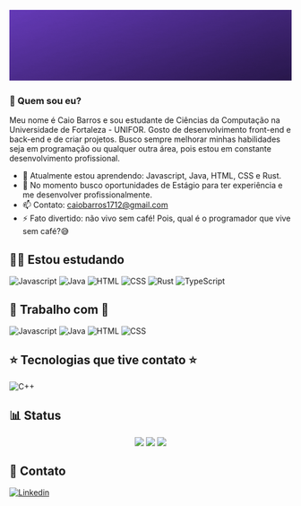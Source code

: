 ![Imagem de boas vindas!](./Banner.gif)

### 🤔 Quem sou eu? 
Meu nome é Caio Barros e sou estudante de Ciências da Computação na Universidade
de Fortaleza - UNIFOR. Gosto de desenvolvimento front-end e back-end e de criar projetos.
Busco sempre melhorar minhas habilidades seja em programação ou qualquer outra área, pois estou
em constante desenvolvimento profissional.

- 🌱 Atualmente estou aprendendo: Javascript, Java, HTML, CSS e Rust.
- 🔭 No momento busco oportunidades de Estágio para ter experiência e me desenvolver profissionalmente.
- 📫 Contato: caiobarros1712@gmail.com
- ⚡ Fato divertido: não vivo sem café! Pois, qual é o programador que vive sem café?😅

## 👨‍💻 Estou estudando
![Javascript](https://img.shields.io/badge/JavaScript-323330?style=for-the-badge&logo=javascript&logoColor=F7DF1E)
![Java](https://img.shields.io/badge/Java-1350FE?style=for-the-badge&logo=CoffeeScript&logoColor=white)
![HTML](https://img.shields.io/badge/HTML5-E34F26?style=for-the-badge&logo=html5&logoColor=white)
![CSS](https://img.shields.io/badge/CSS3-1572B6?style=for-the-badge&logo=css3&logoColor=white)
![Rust](https://img.shields.io/badge/Rust-black?style=for-the-badge&logo=rust&logoColor=#E57324)
![TypeScript](https://img.shields.io/badge/TypeScript-007ACC?style=for-the-badge&logo=typescript&logoColor=white)
## 🌟 Trabalho com 🌟
![Javascript](https://img.shields.io/badge/JavaScript-323330?style=for-the-badge&logo=javascript&logoColor=F7DF1E)
![Java](https://img.shields.io/badge/Java-1350FE?style=for-the-badge&logo=CoffeeScript&logoColor=white)
![HTML](https://img.shields.io/badge/HTML5-E34F26?style=for-the-badge&logo=html5&logoColor=white)
![CSS](https://img.shields.io/badge/CSS3-1572B6?style=for-the-badge&logo=css3&logoColor=white)

## ⭐ Tecnologias que tive contato ⭐
![C++](https://img.shields.io/badge/C%2B%2B-00599C?style=for-the-badge&logo=c%2B%2B&logoColor=white)

## 📊 Status
<div align="center">
  
![](http://github-profile-summary-cards.vercel.app/api/cards/profile-details?username=caiosss&theme=synthwave)
![](http://github-profile-summary-cards.vercel.app/api/cards/stats?username=caiosss&theme=synthwave)
![](http://github-profile-summary-cards.vercel.app/api/cards/repos-per-language?username=caiosss&theme=synthwave)
  
</div>

## 📩 Contato
[![Linkedin](https://img.shields.io/badge/LinkedIn-0077B5?style=for-the-badge&logo=linkedin&logoColor=white)](https://www.linkedin.com/in/caio-barros-102137287/)
